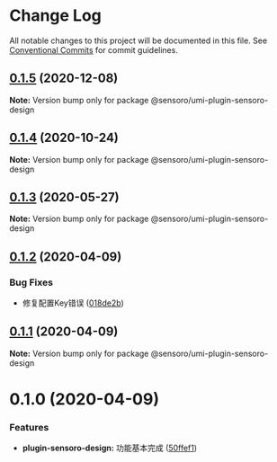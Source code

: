 # Change Log

All notable changes to this project will be documented in this file.
See [Conventional Commits](https://conventionalcommits.org) for commit guidelines.

## [0.1.5](https://github.com/SensoroFE/umi-plugins/compare/@sensoro/umi-plugin-sensoro-design@0.1.4...@sensoro/umi-plugin-sensoro-design@0.1.5) (2020-12-08)

**Note:** Version bump only for package @sensoro/umi-plugin-sensoro-design





## [0.1.4](https://github.com/SensoroFE/umi-plugins/compare/@sensoro/umi-plugin-sensoro-design@0.1.3...@sensoro/umi-plugin-sensoro-design@0.1.4) (2020-10-24)

**Note:** Version bump only for package @sensoro/umi-plugin-sensoro-design





## [0.1.3](https://github.com/SensoroFE/umi-plugins/compare/@sensoro/umi-plugin-sensoro-design@0.1.2...@sensoro/umi-plugin-sensoro-design@0.1.3) (2020-05-27)

**Note:** Version bump only for package @sensoro/umi-plugin-sensoro-design





## [0.1.2](https://github.com/SensoroFE/umi-plugins/compare/@sensoro/umi-plugin-sensoro-design@0.1.1...@sensoro/umi-plugin-sensoro-design@0.1.2) (2020-04-09)


### Bug Fixes

* 修复配置Key错误 ([018de2b](https://github.com/SensoroFE/umi-plugins/commit/018de2bbb32e94d7f4b823e67f476bad47c28579))





## [0.1.1](https://github.com/SensoroFE/umi-plugins/compare/@sensoro/umi-plugin-sensoro-design@0.1.0...@sensoro/umi-plugin-sensoro-design@0.1.1) (2020-04-09)

**Note:** Version bump only for package @sensoro/umi-plugin-sensoro-design





# 0.1.0 (2020-04-09)


### Features

* **plugin-sensoro-design:** 功能基本完成 ([50ffef1](https://github.com/SensoroFE/umi-plugins/commit/50ffef1037e355bd692c9f738de34de1a5431ffd))
